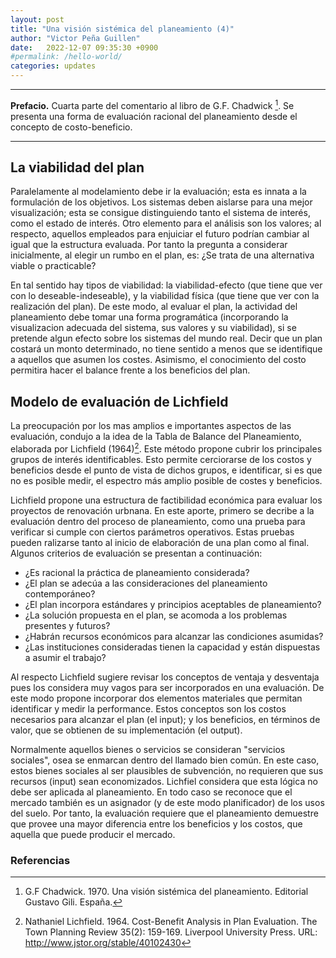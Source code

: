 ```yaml
---
layout: post
title: "Una visión sistémica del planeamiento (4)"
author: "Victor Peña Guillen"
date:   2022-12-07 09:35:30 +0900
#permalink: /hello-world/
categories: updates
---
```


---

**Prefacio.**
Cuarta parte del comentario al libro de G.F. Chadwick [^1].
Se presenta una forma de evaluación racional del planeamiento desde el concepto de costo-beneficio.

---

## La viabilidad del plan

Paralelamente al modelamiento debe ir la evaluación; esta es innata a la formulación de los objetivos.
Los sistemas deben aislarse para una mejor visualización; esta se consigue distinguiendo tanto el sistema de interés, como el estado de interés.
Otro elemento para el análisis son los valores; al respecto, aquellos empleados para enjuiciar el futuro podrían cambiar al igual que la estructura evaluada.
Por tanto la pregunta a considerar inicialmente, al elegir un rumbo en el plan, es: ¿Se trata de una alternativa viable o practicable?

En tal sentido hay tipos de viabilidad: la viabilidad-efecto (que tiene que ver con lo deseable-indeseable), y la viabilidad física (que tiene que ver con la realización del plan).
De este modo, al evaluar el plan, la actividad del planeamiento debe tomar una forma programática (incorporando la visualizacion adecuada del sistema, sus valores y su viabilidad), si se pretende algun efecto sobre los sistemas del mundo real.
Decir que un plan costará un monto determinado, no tiene sentido a menos que se identifique a aquellos que asumen los costes.
Asimismo, el conocimiento del costo permitira hacer el balance frente a los beneficios del plan.

## Modelo de evaluación de Lichfield

La preocupación por los mas amplios e importantes aspectos de las evaluación, condujo a la idea de la Tabla de Balance del Planeamiento, elaborada por Lichfield (1964)[^2].
Este método propone cubrir los principales grupos de interés identificables. Esto permite cerciorarse de los costos y beneficios desde el punto de vista de dichos grupos, e identificar, si es que no es posible medir, el espectro más amplio posible de costes y beneficios.

Lichfield propone una estructura de factibilidad económica para evaluar los proyectos de renovación urbnana.
En este aporte, primero se decribe a la evaluación dentro del proceso de planeamiento, como una prueba para verificar si cumple con ciertos parámetros operativos.
Estas pruebas pueden ralizarse tanto al inicio de elaboración de una plan como al final.
Algunos criterios de evaluación se presentan a continuación:

- ¿Es racional la práctica de planeamiento considerada?
- ¿El plan se adecúa a las consideraciones del planeamiento contemporáneo?
- ¿El plan incorpora estándares y principios aceptables de planeamiento?
- ¿La solución propuesta en el plan, se acomoda a los problemas presentes y futuros?
- ¿Habrán recursos económicos para alcanzar las condiciones asumidas?
- ¿Las instituciones consideradas tienen la capacidad y están dispuestas a asumir el trabajo?

Al respecto Lichfield sugiere revisar los conceptos de ventaja y desventaja pues los considera muy vagos para ser incorporados en una evaluación.
De este modo propone incorporar dos elementos materiales que permitan identificar y medir la performance. Estos conceptos son los costos necesarios para alcanzar el plan (el input); y los beneficios, en términos de valor, que se obtienen de su implementación (el output).

Normalmente aquellos bienes o servicios se consideran "servicios sociales", osea se enmarcan dentro del llamado bien común. En este caso, estos bienes sociales al ser plausibles de subvención, no requieren que sus recursos (input) sean economizados.
Lichfiel considera que esta lógica no debe ser aplicada al planeamiento. En todo caso se reconoce que el mercado también es un asignador (y de este modo planificador) de los usos del suelo.
Por tanto, la evaluación requiere que el planeamiento demuestre que provee una mayor diferencia entre los beneficios y los costos, que aquella que puede producir el mercado.

### Referencias

[^1]: G.F Chadwick. 1970. Una visión sistémica del planeamiento. Editorial Gustavo Gili. España.

[^2]: Nathaniel Lichfield. 1964. Cost-Benefit Analysis in Plan Evaluation. The Town Planning Review 35(2): 159-169. Liverpool University Press. URL: <http://www.jstor.org/stable/40102430>

